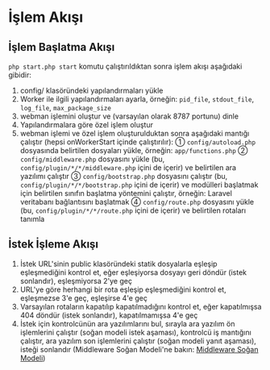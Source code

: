 # İşlem Akışı

## İşlem Başlatma Akışı

`php start.php start` komutu çalıştırıldıktan sonra işlem akışı aşağıdaki gibidir:

1. config/ klasöründeki yapılandırmaları yükle
2. Worker ile ilgili yapılandırmaları ayarla, örneğin: `pid_file`, `stdout_file`, `log_file`, `max_package_size`
3. webman işlemini oluştur ve (varsayılan olarak 8787 portunu) dinle
4. Yapılandırmalara göre özel işlem oluştur
5. webman işlemi ve özel işlem oluşturulduktan sonra aşağıdaki mantığı çalıştır (hepsi onWorkerStart içinde çalıştırılır):
  ① `config/autoload.php` dosyasında belirtilen dosyaları yükle, örneğin: `app/functions.php`
  ② `config/middleware.php` dosyasını yükle (bu, `config/plugin/*/*/middleware.php` içini de içerir) ve belirtilen ara yazılımı çalıştır
  ③ `config/bootstrap.php` dosyasını çalıştır (bu, `config/plugin/*/*/bootstrap.php` içini de içerir) ve modülleri başlatmak için belirtilen sınıfın başlatma yöntemini çalıştır, örneğin: Laravel veritabanı bağlantısını başlatmak
  ④ `config/route.php` dosyasını yükle (bu, `config/plugin/*/*/route.php` içini de içerir) ve belirtilen rotaları tanımla

## İstek İşleme Akışı
1. İstek URL'sinin public klasöründeki statik dosyalarla eşleşip eşleşmediğini kontrol et, eğer eşleşiyorsa dosyayı geri döndür (istek sonlandır), eşleşmiyorsa 2'ye geç
2. URL'ye göre herhangi bir rota eşleşip eşleşmediğini kontrol et, eşleşmezse 3'e geç, eşleşirse 4'e geç
3. Varsayılan rotaların kapatılıp kapatılmadığını kontrol et, eğer kapatılmışsa 404 döndür (istek sonlandır), kapatılmamışsa 4'e geç
4. İstek için kontrolcünün ara yazılımlarını bul, sırayla ara yazılım ön işlemlerini çalıştır (soğan modeli istek aşaması), kontrolcü iş mantığını çalıştır, ara yazılım son işlemlerini çalıştır (soğan modeli yanıt aşaması), isteği sonlandır (Middleware Soğan Modeli'ne bakın: [Middleware Soğan Modeli](https://www.workerman.net/doc/webman/middleware.html#%E4%B8%AD%E9%97%B4%E4%BB%B6%E6%B4%8B%E8%91%B1%E6%A8%A1%E5%9E%8B))
